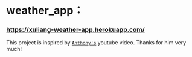 # weather_app： 
### https://xuliang-weather-app.herokuapp.com/
This project is inspired by [```Anthony's```](https://github.com/PrettyPrinted) youtube video. Thanks for him very much!
